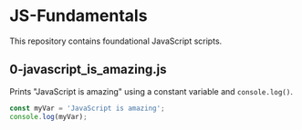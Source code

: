 # JS-Fundamentals

This repository contains foundational JavaScript scripts.

## 0-javascript_is_amazing.js

Prints "JavaScript is amazing" using a constant variable and `console.log()`.

```js
const myVar = 'JavaScript is amazing';
console.log(myVar);

